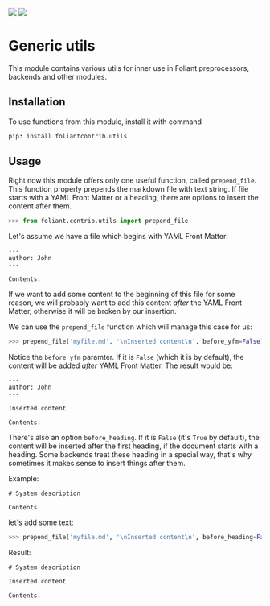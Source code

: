[![](https://img.shields.io/pypi/v/foliantcontrib.utils.svg)](https://pypi.org/project/foliantcontrib.utils/) [![](https://img.shields.io/github/v/tag/foliant-docs/foliantcontrib.utils.svg?label=GitHub)](https://github.com/foliant-docs/foliantcontrib.utils)

# Generic utils

This module contains various utils for inner use in Foliant preprocessors, backends and other modules.

## Installation

To use functions from this module, install it with command

```bash
pip3 install foliantcontrib.utils
```

## Usage

Right now this module offers only one useful function, called `prepend_file`. This function properly prepends the markdown file with text string. If file starts with a YAML Front Matter or a heading, there are options to insert the content after them.

```python
>>> from foliant.contrib.utils import prepend_file

```

Let's assume we have a file which begins with YAML Front Matter:

```
---
author: John
---

Contents.
```

If we want to add some content to the beginning of this file for some reason, we will probably want to add this content *after* the YAML Front Matter, otherwise it will be broken by our insertion.

We can use the `prepend_file` function which will manage this case for us:

```python
>>> prepend_file('myfile.md', '\nInserted content\n', before_yfm=False)

```

Notice the `before_yfm` paramter. If it is `False` (which it is by default), the content will be added *after* YAML Front Matter. The result would be:

```
---
author: John
---

Inserted content

Contents.

```

There's also an option `before_heading`. If it is `False` (it's `True` by default), the content will be inserted after the first heading, if the document starts with a heading. Some backends treat these heading in a special way, that's why sometimes it makes sense to insert things after them.

Example:

```
# System description

Contents.
```

let's add some text:

```python
>>> prepend_file('myfile.md', '\nInserted content\n', before_heading=False)
```

Result:

```
# System description

Inserted content

Contents.
```